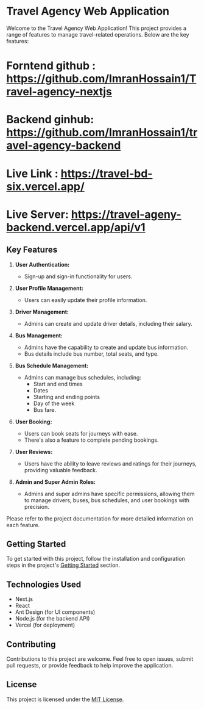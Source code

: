 # Travel Agency Web Application

Welcome to the Travel Agency Web Application! This project provides a range of features to manage travel-related operations. Below are the key features:

# Forntend github : https://github.com/ImranHossain1/Travel-agency-nextjs

# Backend ginhub: https://github.com/ImranHossain1/travel-agency-backend

# Live Link : https://travel-bd-six.vercel.app/

# Live Server: https://travel-ageny-backend.vercel.app/api/v1

## Key Features

1. **User Authentication:**
   - Sign-up and sign-in functionality for users.
2. **User Profile Management:**
   - Users can easily update their profile information.
3. **Driver Management:**
   - Admins can create and update driver details, including their salary.
4. **Bus Management:**

   - Admins have the capability to create and update bus information.
   - Bus details include bus number, total seats, and type.

5. **Bus Schedule Management:**
   - Admins can manage bus schedules, including:
     - Start and end times
     - Dates
     - Starting and ending points
     - Day of the week
     - Bus fare.
6. **User Booking:**

   - Users can book seats for journeys with ease.
   - There's also a feature to complete pending bookings.

7. **User Reviews:**

   - Users have the ability to leave reviews and ratings for their journeys, providing valuable feedback.

8. **Admin and Super Admin Roles:**
   - Admins and super admins have specific permissions, allowing them to manage drivers, buses, bus schedules, and user bookings with precision.

Please refer to the project documentation for more detailed information on each feature.

## Getting Started

To get started with this project, follow the installation and configuration steps in the project's [Getting Started](#getting-started) section.

## Technologies Used

- Next.js
- React
- Ant Design (for UI components)
- Node.js (for the backend API)
- Vercel (for deployment)

## Contributing

Contributions to this project are welcome. Feel free to open issues, submit pull requests, or provide feedback to help improve the application.

## License

This project is licensed under the [MIT License](LICENSE).
